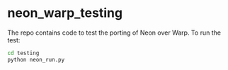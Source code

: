 # neon_warp_testing

The repo contains code to test the porting of Neon over Warp.
To run the test:

```bash
cd testing
python neon_run.py
```
